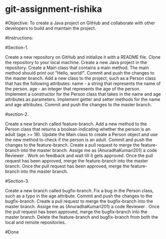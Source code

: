 # git-assignment-rishika

#Objective: To create a Java project on GitHub and collaborate with other developers to build and maintain the project.

#Instructions:

#Section-1.

Create a new repository on GitHub and initialize it with a README file.
Clone the repository to your local machine.
Create a new Java project in the repository.
Create a Main class that contains a main method. The main method should print out "Hello, world!".
Commit and push the changes to the master branch.
Add a new class to the project, such as a Person class that has the following attributes:
 name - a string that represents the name of the person.
 age - an integer that represents the age of the person.
Implement a constructor for the Person class that takes in the name and age attributes as parameters.
Implement getter and setter methods for the name and age attributes.
Commit and push the changes to the master branch.


#section-2.

Create a new branch called feature-branch.
Add a new method to the Person class that returns a boolean indicating whether the person is an adult (age >= 18).
Update the Main class to create a Person object and use the new method to check if the person is an adult.
Commit and push the changes to the feature-branch.
Create a pull request to merge the feature-branch into the master branch.
Assige me as (AnuradhaKumari201) a code Reviewer .
 Work on feedback and wait till it gets approved.
Once the pull request has been approved, merge the feature-branch into the master branch.
Once the pull request has been approved, merge the feature-branch into the master branch.

#Section-3.

Create a new branch called bugfix-branch.
Fix a bug in the Person class, such as a typo in the age attribute.
Commit and push the changes to the bugfix-branch.
Create a pull request to merge the bugfix-branch into the master branch.
Assige me as (AnuradhaKumari201) a code Reviewer .
Once the pull request has been approved, merge the bugfix-branch into the master branch.
Delete the feature-branch and bugfix-branch from both the local and remote repositories.

#Done


